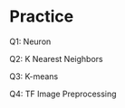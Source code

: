 # Practice  
Q1: Neuron                                       
              
Q2: K Nearest Neighbors      
        
Q3: K-means                 
          
Q4: TF Image Preprocessing                   
     
